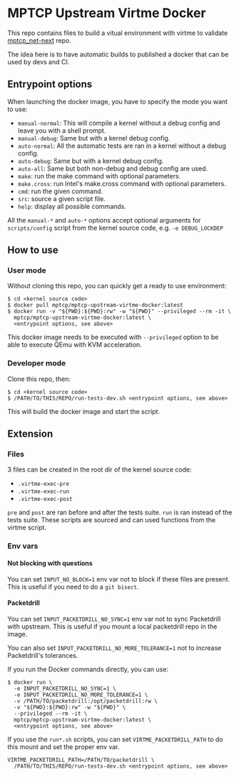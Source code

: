 # MPTCP Upstream Virtme Docker

This repo contains files to build a vitual environment with virtme to validate
[mptcp_net-next](https://github.com/multipath-tcp/mptcp_net-next) repo.

The idea here is to have automatic builds to published a docker that can be used
by devs and CI.

## Entrypoint options

When launching the docker image, you have to specify the mode you want to use:

- `manual-normal`: This will compile a kernel without a debug config and leave
  you with a shell prompt.
- `manual-debug`: Same but with a kernel debug config.
- `auto-normal`: All the automatic tests are ran in a kernel without a debug
  config.
- `auto-debug`: Same but with a kernel debug config.
- `auto-all`: Same but both non-debug and debug config are used.
- `make`: run the make command with optional parameters.
- `make.cross`: run Intel's make.cross command with optional parameters.
- `cmd`: run the given command.
- `src`: source a given script file.
- `help`: display all possible commands.

All the `manual-*` and `auto-*` options accept optional arguments for
`scripts/config` script from the kernel source code, e.g. `-e DEBUG_LOCKDEP`

## How to use

### User mode

Without cloning this repo, you can quickly get a ready to use environment:

```
$ cd <kernel source code>
$ docker pull mptcp/mptcp-upstream-virtme-docker:latest
$ docker run -v "${PWD}:${PWD}:rw" -w "${PWD}" --privileged --rm -it \
  mptcp/mptcp-upstream-virtme-docker:latest \
  <entrypoint options, see above>
```

This docker image needs to be executed with `--privileged` option to be able to
execute QEmu with KVM acceleration.

### Developer mode

Clone this repo, then:

```
$ cd <kernel source code>
$ /PATH/TO/THIS/REPO/run-tests-dev.sh <entrypoint options, see above>
```

This will build the docker image and start the script.

## Extension

### Files

3 files can be created in the root dir of the kernel source code:

- `.virtme-exec-pre`
- `.virtme-exec-run`
- `.virtme-exec-post`

`pre` and `post` are ran before and after the tests suite.
`run` is ran instead of the tests suite.
These scripts are sourced and can used functions from the virtme script.

### Env vars

#### Not blocking with questions

You can set `INPUT_NO_BLOCK=1` env var not to block if these files are present.
This is useful if you need to do a `git bisect`.

#### Packetdrill

You can set `INPUT_PACKETDRILL_NO_SYNC=1` env var not to sync Packetdrill with
upstream. This is useful if you mount a local packetdrill repo in the image.

You can also set `INPUT_PACKETDRILL_NO_MORE_TOLERANCE=1` not to increase
Packetdrill's tolerances.

If you run the Docker commands directly, you can use:

```
$ docker run \
  -e INPUT_PACKETDRILL_NO_SYNC=1 \
  -e INPUT_PACKETDRILL_NO_MORE_TOLERANCE=1 \
  -v /PATH/TO/packetdrill:/opt/packetdrill:rw \
  -v "${PWD}:${PWD}:rw" -w "${PWD}" \
  --privileged --rm -it \
  mptcp/mptcp-upstream-virtme-docker:latest \
  <entrypoint options, see above>
```

If you use the `run*.sh` scripts, you can set `VIRTME_PACKETDRILL_PATH` to do
this mount and set the proper env var.

```
VIRTME_PACKETDRILL_PATH=/PATH/TO/packetdrill \
  /PATH/TO/THIS/REPO/run-tests-dev.sh <entrypoint options, see above>
```
